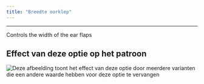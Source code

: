 ```yaml
---
title: "Breedte oorklep"
---
```


***

Controls the width of the ear flaps

## Effect van deze optie op het patroon

![Deze afbeelding toont het effect van deze optie door meerdere varianten die een andere waarde hebben voor deze optie te vervangen](holmes_earwidth_sample.svg "Effect van deze optie op het patroon")

